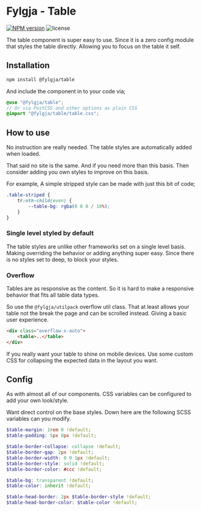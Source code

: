 # Fylgja - Table

[![NPM version](https://img.shields.io/npm/v/@fylgja/table)](https://www.npmjs.org/package/@fylgja/table)
![license](https://img.shields.io/github/license/fylgja/fylgja)

The table component is super easy to use.
Since it is a zero config module that styles the table directly.
Allowing you to focus on the table it self.

## Installation

```bash
npm install @fylgja/table
```

And include the component in to your code via;

```scss
@use "@fylgja/table";
// Or via PostCSS and other options as plain CSS
@import "@fylgja/table/table.css";
```

## How to use

No instruction are really needed.
The table styles are automatically added when loaded.

That said no site is the same.
And if you need more than this basis.
Then consider adding you own styles to improve on this basis.

For example,
A simple stripped style can be made with just this bit of code;

```scss
.table-striped {
    tr:nth-child(even) {
        --table-bg: rgba(0 0 0 / 10%);
    }
}
```

### Single level styled by default

The table styles are unlike other frameworks set on a single level basis.
Making overriding the behavior or adding anything super easy.
Since there is no styles set to deep, to block your styles.

### Overflow

Tables are as responsive as the content.
So it is hard to make a responsive behavior that fits all table data types.

So use the `@fylgja/utilpack` overflow util class.
That at least allows your table not the break the page
and can be scrolled instead.
Giving a basic user experience.

```html
<div class="overflow-x-auto">
    <table>..</table>
</div>
```

If you really want your table to shine on mobile devices.
Use some custom CSS for collapsing the expected data in the layout you want.

## Config

As with almost all of our components.
CSS variables can be configured to add your own look/style.

Want direct control on the base styles.
Down here are the following SCSS variables can you modify.

```scss
$table-margin: 1rem 0 !default;
$table-padding: 5px 8px !default;

$table-border-collapse: collapse !default;
$table-border-gap: 2px !default;
$table-border-width: 0 0 1px !default;
$table-border-style: solid !default;
$table-border-color: #ccc !default;

$table-bg: transparent !default;
$table-color: inherit !default;

$table-head-border: 2px $table-border-style !default;
$table-head-border-color: $table-color !default;
```

